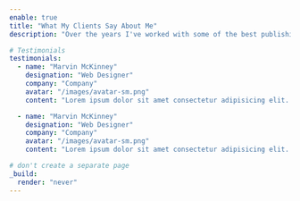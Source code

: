 ```yaml
---
enable: true
title: "What My Clients Say About Me"
description: "Over the years I've worked with some of the best publishing houses of Hungary that operate in the science fiction and fantasy genres—and this is their opinion of me."

# Testimonials
testimonials:
  - name: "Marvin McKinney"
    designation: "Web Designer"
    company: "Company"
    avatar: "/images/avatar-sm.png"
    content: "Lorem ipsum dolor sit amet consectetur adipisicing elit. Qui iusto illo molestias, assumenda expedita commodi inventore non itaque molestiae voluptatum dolore, facilis sapiente, repellat veniam."

  - name: "Marvin McKinney"
    designation: "Web Designer"
    company: "Company"
    avatar: "/images/avatar-sm.png"
    content: "Lorem ipsum dolor sit amet consectetur adipisicing elit. Qui iusto illo molestias, assumenda expedita commodi inventore non itaque molestiae voluptatum dolore, facilis sapiente, repellat veniam."

# don't create a separate page
_build:
  render: "never"
---
```

